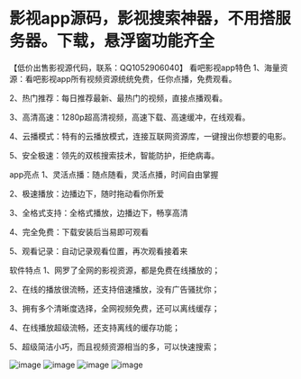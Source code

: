 # 影视app源码，影视搜索神器，不用搭服务器。下载，悬浮窗功能齐全
【低价出售影视源代码，联系：QQ1052906040】
看吧影视app特色
1、海量资源：看吧影视app所有视频资源统统免费，任你点播，免费观看。

2、热门推荐：每日推荐最新、最热门的视频，直接点播观看。

3、高清高速：1280p超高清视频，高速下载、高速缓冲，在线观看。

4、云播模式：特有的云播放模式，连接互联网资源库，一键搜出你想要的电影。

5、安全极速：领先的双核搜索技术，智能防护，拒绝病毒。

app亮点
1、灵活点播：随点随看，灵活点播，时间自由掌握

2、极速播放：边播边下，随时拖动看你所爱

3、全格式支持：全格式播放，边播边下，畅享高清

4、完全免费：下载安装后当易即可观看

5、观看记录：自动记录观看位置，再次观看接着来

软件特点
1、网罗了全网的影视资源，都是免费在线播放的；

2、在线的播放很流畅，还支持倍速播放，没有广告骚扰你；

3、拥有多个清晰度选择，全网视频免费，还可以离线缓存；

4、在线播放超级流畅，还支持离线的缓存功能；

5、超级简洁小巧，而且视频资源相当的多，可以快速搜索；

![image](https://github.com/whateverlj/kbys/blob/main/Screenshot_20220625_132552_com.kbys.kbys.jpg)
![image](https://github.com/whateverlj/kbys/blob/main/Screenshot_20220625_132557_com.kbys.kbys.jpg)
![image](https://github.com/whateverlj/kbys/blob/main/Screenshot_20220625_132622_com.kbys.kbys.jpg)
![image](https://github.com/whateverlj/kbys/blob/main/Screenshot_20220625_132911_com.kbys.kbys.jpg)



